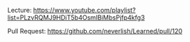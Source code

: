 Lecture: https://www.youtube.com/playlist?list=PLzvRQMJ9HDiT5b4OsmIBiMbsPjfp4kfg3

Pull Request: https://github.com/neverlish/Learned/pull/120

